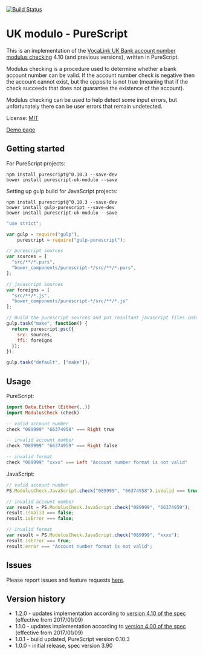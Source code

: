 [![Build Status](https://travis-ci.org/mpetruska/uk-modulo-purescript.svg?branch=master)](https://travis-ci.org/mpetruska/uk-modulo-purescript)

UK modulo - PureScript
======================

This is an implementation of the [VocaLink UK Bank account number
modulus checking][VocaLink link] 4.10 (and previous versions), written in PureScript.

[VocaLink link]: https://www.vocalink.com/customer-support/modulus-checking/

Modulus checking is a procedure used to determine whether a bank account number
can be valid. If the account number check is negative then the account cannot
exist, but the opposite is not true (meaning that if the check succeeds that does
not guarantee the existence of the account).

Modulus checking can be used to help detect some input errors, but
unfortunately there can be user errors that remain undetected.

License: [MIT](LICENSE)

[Demo page](https://mpetruska.github.io/uk-modulo-purescript/)

Getting started
---------------

For PureScript projects:

    npm install purescript@^0.10.3 --save-dev
    bower install purescript-uk-modulo --save

Setting up gulp build for JavaScript projects:

    npm install purescript@^0.10.3 --save-dev
    bower install gulp-purescript --save-dev
    bower install purescript-uk-modulo --save

```JavaScript
"use strict";

var gulp = require("gulp"),
    purescript = require("gulp-purescript");

// purescript sources
var sources = [
  "src/**/*.purs",
  "bower_components/purescript-*/src/**/*.purs",
];

// javascript sources
var foreigns = [
  "src/**/*.js",
  "bower_components/purescript-*/src/**/*.js"
];

// Build the purescript sources and put resultant javascript files into output/.
gulp.task("make", function() {
  return purescript.psc({
    src: sources,
    ffi: foreigns
  });
});

gulp.task("default", ["make"]);
```

Usage
-----

PureScript:

```PureScript
import Data.Either (Either(..))
import ModulusCheck (check)

-- valid account number
check "089999" "66374958" === Right true

-- invalid account number
check "089999" "66374959" === Right false

-- invalid format
check "089999" "xxxx" === Left "Account number format is not valid"

```

JavaScript:

```JavaScript
// valid account number
PS.ModulusCheck.JavaScript.check("089999", "66374958").isValid === true;

// invalid account number
var result = PS.ModulusCheck.JavaScript.check("089999", "66374959");
result.isValid === false;
result.isError === false;

// invalid format
var result = PS.ModulusCheck.JavaScript.check("089999", "xxxx");
result.isError === true;
result.error === "Account number format is not valid";
```

Issues
------

Please report issues and feature requests [here](https://github.com/mpetruska/uk-modulo-purescript/issues).

Version history
---------------

* 1.2.0 - updates implementation according to [version 4.10 of the spec](https://www.vocalink.com/media/2295/vocalink-validating-account-numbers-v410.pdf)
  (effective from 2017/01/09)
* 1.1.0 - updates implementation according to [version 4.00 of the spec](https://www.vocalink.com/media/2101/vocalink-validating-account-numbers-v400.pdf)
  (effective from 2017/01/09)
* 1.0.1 - build updated, PureScript version 0.10.3
* 1.0.0 - initial release, spec version 3.90
